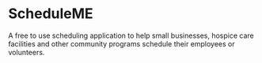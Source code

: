 ScheduleME
==========

A free to use scheduling application to help small businesses, hospice care facilities and other community programs schedule their employees or volunteers.
